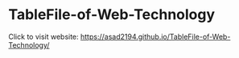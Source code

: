 # TableFile-of-Web-Technology



Click to visit website: https://asad2194.github.io/TableFile-of-Web-Technology/
